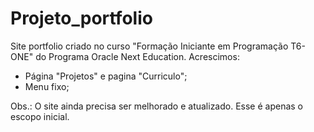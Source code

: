 # Projeto_portfolio
 Site portfolio criado no curso "Formação Iniciante em Programação T6-ONE" do Programa Oracle Next Education.
 Acrescimos:
 - Página "Projetos" e pagina "Curriculo";
 - Menu fixo;

Obs.: O site ainda precisa ser melhorado e atualizado. Esse é apenas o escopo inicial.
